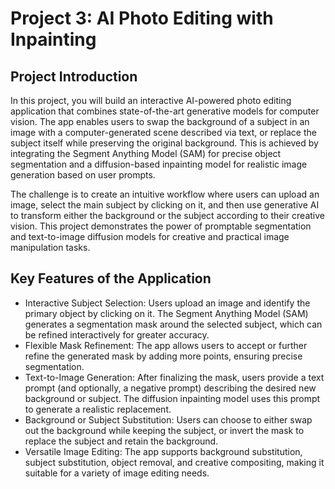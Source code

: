 # Project 3: AI Photo Editing with Inpainting  <a class="jp-toc-ignore"></a>

## Project Introduction <a class="jp-toc-ignore"></a>
In this project, you will build an interactive AI-powered photo editing application that combines state-of-the-art generative models for computer vision. The app enables users to swap the background of a subject in an image with a computer-generated scene described via text, or replace the subject itself while preserving the original background. This is achieved by integrating the Segment Anything Model (SAM) for precise object segmentation and a diffusion-based inpainting model for realistic image generation based on user prompts.

The challenge is to create an intuitive workflow where users can upload an image, select the main subject by clicking on it, and then use generative AI to transform either the background or the subject according to their creative vision. This project demonstrates the power of promptable segmentation and text-to-image diffusion models for creative and practical image manipulation tasks.

## Key Features of the Application <a class="jp-toc-ignore"></a>
- Interactive Subject Selection: Users upload an image and identify the primary object by clicking on it. The Segment Anything Model (SAM) generates a segmentation mask around the selected subject, which can be refined interactively for greater accuracy.
- Flexible Mask Refinement: The app allows users to accept or further refine the generated mask by adding more points, ensuring precise segmentation.
- Text-to-Image Generation: After finalizing the mask, users provide a text prompt (and optionally, a negative prompt) describing the desired new background or subject. The diffusion inpainting model uses this prompt to generate a realistic replacement.
- Background or Subject Substitution: Users can choose to either swap out the background while keeping the subject, or invert the mask to replace the subject and retain the background.
- Versatile Image Editing: The app supports background substitution, subject substitution, object removal, and creative compositing, making it suitable for a variety of image editing needs.